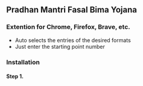 ## Pradhan Mantri Fasal Bima Yojana

### Extention for Chrome, Firefox, Brave, etc.
- Auto selects the entries of the desired formats
- Just enter the starting point number

### Installation
#### Step 1. 
